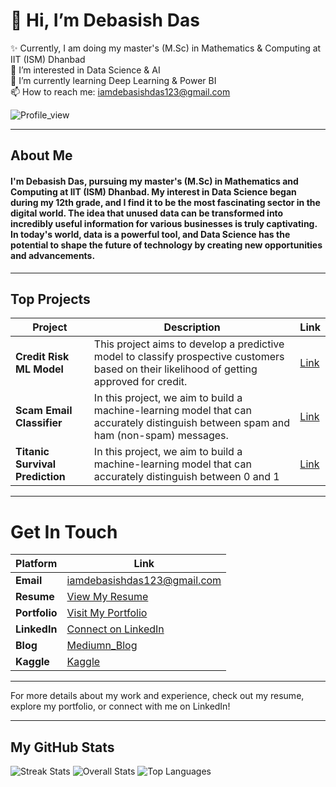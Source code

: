 # 👋 Hi, I’m Debasish Das

✨ Currently, I am doing my master's (M.Sc) in Mathematics & Computing at IIT (ISM) Dhanbad  
👀 I’m interested in Data Science & AI  
🌱 I’m currently learning Deep Learning & Power BI  
📫 How to reach me: [iamdebasishdas123@gmail.com](mailto:iamdebasishdas123@gmail.com)

![Profile_view](https://komarev.com/ghpvc/?username=iamdebasishdas123&label=PROFILE+VIEWS)

---

## About Me

#### I'm Debasish Das, pursuing my master's (M.Sc) in Mathematics and Computing at **IIT (ISM) Dhanbad**. My interest in Data Science began during my 12th grade, and I find it to be the most fascinating sector in the digital world. The idea that unused data can be transformed into incredibly useful information for various businesses is truly captivating. In today's world, data is a powerful tool, and Data Science has the potential to shape the future of technology by creating new opportunities and advancements.

---

## Top Projects

| Project                  | Description                                                                                               | Link                                                                                           |
|--------------------------|-----------------------------------------------------------------------------------------------------------|------------------------------------------------------------------------------------------------|
| **Credit Risk ML Model** | This project aims to develop a predictive model to classify prospective customers based on their likelihood of getting approved for credit. | [Link](https://github.com/iamdebasishdas123/Credit_Risk_Machine_Learning_Model.git)            |
| **Scam Email Classifier**| In this project, we aim to build a machine-learning model that can accurately distinguish between spam and ham (non-spam) messages. | [Link](https://github.com/iamdebasishdas123/Scam_Email_Cassifier.git)                          |
| **Titanic Survival Prediction**  |  In this project, we aim to build a machine-learning model that can accurately distinguish between 0 and 1   | [Link](https://github.com/iamdebasishdas123/Titanic-Survival-Prediction-.git)                           |

---

# Get In Touch

| Platform   | Link                                                                 |
|------------|----------------------------------------------------------------------|
| **Email**  | [iamdebasishdas123@gmail.com](mailto:iamdebasishdas123@gmail.com)    |
| **Resume** | [View My Resume](https://drive.google.com/file/d/1MZNm1G2daJG4IVkKA8f8iShvHthd2Ub2/view?usp=sharing)                |
| **Portfolio** | [Visit My Portfolio](https://sites.google.com/view/iamdebasish123/home) |
| **LinkedIn** | [Connect on LinkedIn](https://www.linkedin.com/in/debasish-das-543513285/) |
| **Blog** | [Mediumn_Blog](https://medium.com/@iamdebasishdas123) |
| **Kaggle** | [Kaggle](https://www.kaggle.com/iamdebasishdas) |

---

For more details about my work and experience, check out my resume, explore my portfolio, or connect with me on LinkedIn!

---

## My GitHub Stats

![Streak Stats](https://github-readme-streak-stats.herokuapp.com/?user=iamdebasishdas123) 
![Overall Stats](https://github-readme-stats.vercel.app/api?username=iamdebasishdas123) 
![Top Languages](https://github-readme-stats.vercel.app/api/top-langs/?username=iamdebasishdas123)
